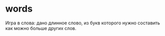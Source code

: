 words
=====

Игра в слова: дано длинное слово, из букв которого нужно составить как можно больше других слов.